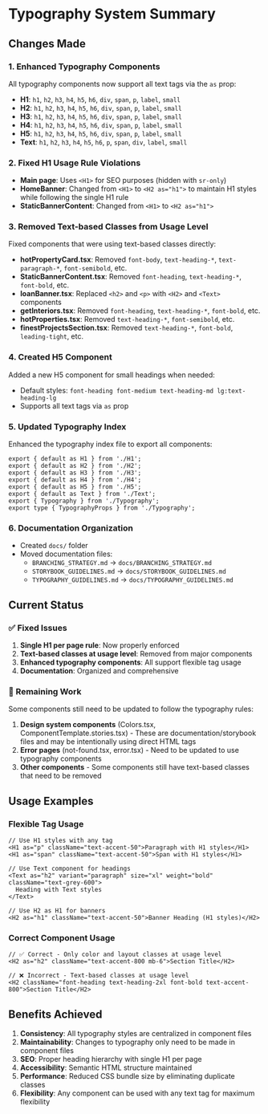 # Typography System Summary

## Changes Made

### 1. Enhanced Typography Components

All typography components now support all text tags via the `as` prop:

- **H1**: `h1`, `h2`, `h3`, `h4`, `h5`, `h6`, `div`, `span`, `p`, `label`, `small`
- **H2**: `h1`, `h2`, `h3`, `h4`, `h5`, `h6`, `div`, `span`, `p`, `label`, `small`
- **H3**: `h1`, `h2`, `h3`, `h4`, `h5`, `h6`, `div`, `span`, `p`, `label`, `small`
- **H4**: `h1`, `h2`, `h3`, `h4`, `h5`, `h6`, `div`, `span`, `p`, `label`, `small`
- **H5**: `h1`, `h2`, `h3`, `h4`, `h5`, `h6`, `div`, `span`, `p`, `label`, `small`
- **Text**: `h1`, `h2`, `h3`, `h4`, `h5`, `h6`, `p`, `span`, `div`, `label`, `small`

### 2. Fixed H1 Usage Rule Violations

- **Main page**: Uses `<H1>` for SEO purposes (hidden with `sr-only`)
- **HomeBanner**: Changed from `<H1>` to `<H2 as="h1">` to maintain H1 styles while following the single H1 rule
- **StaticBannerContent**: Changed from `<H1>` to `<H2 as="h1">`

### 3. Removed Text-based Classes from Usage Level

Fixed components that were using text-based classes directly:

- **hotPropertyCard.tsx**: Removed `font-body`, `text-heading-*`, `text-paragraph-*`, `font-semibold`, etc.
- **StaticBannerContent.tsx**: Removed `font-heading`, `text-heading-*`, `font-bold`, etc.
- **loanBanner.tsx**: Replaced `<h2>` and `<p>` with `<H2>` and `<Text>` components
- **getInteriors.tsx**: Removed `font-heading`, `text-heading-*`, `font-bold`, etc.
- **hotProperties.tsx**: Removed `text-heading-*`, `font-semibold`, etc.
- **finestProjectsSection.tsx**: Removed `text-heading-*`, `font-bold`, `leading-tight`, etc.

### 4. Created H5 Component

Added a new H5 component for small headings when needed:

- Default styles: `font-heading font-medium text-heading-md lg:text-heading-lg`
- Supports all text tags via `as` prop

### 5. Updated Typography Index

Enhanced the typography index file to export all components:

```tsx
export { default as H1 } from './H1';
export { default as H2 } from './H2';
export { default as H3 } from './H3';
export { default as H4 } from './H4';
export { default as H5 } from './H5';
export { default as Text } from './Text';
export { Typography } from './Typography';
export type { TypographyProps } from './Typography';
```

### 6. Documentation Organization

- Created `docs/` folder
- Moved documentation files:
  - `BRANCHING_STRATEGY.md` → `docs/BRANCHING_STRATEGY.md`
  - `STORYBOOK_GUIDELINES.md` → `docs/STORYBOOK_GUIDELINES.md`
  - `TYPOGRAPHY_GUIDELINES.md` → `docs/TYPOGRAPHY_GUIDELINES.md`

## Current Status

### ✅ Fixed Issues

1. **Single H1 per page rule**: Now properly enforced
2. **Text-based classes at usage level**: Removed from major components
3. **Enhanced typography components**: All support flexible tag usage
4. **Documentation**: Organized and comprehensive

### 🔄 Remaining Work

Some components still need to be updated to follow the typography rules:

1. **Design system components** (Colors.tsx, ComponentTemplate.stories.tsx) - These are documentation/storybook files and may be intentionally using direct HTML tags
2. **Error pages** (not-found.tsx, error.tsx) - Need to be updated to use typography components
3. **Other components** - Some components still have text-based classes that need to be removed

## Usage Examples

### Flexible Tag Usage

```tsx
// Use H1 styles with any tag
<H1 as="p" className="text-accent-50">Paragraph with H1 styles</H1>
<H1 as="span" className="text-accent-50">Span with H1 styles</H1>

// Use Text component for headings
<Text as="h2" variant="paragraph" size="xl" weight="bold" className="text-grey-600">
  Heading with Text styles
</Text>

// Use H2 as H1 for banners
<H2 as="h1" className="text-accent-50">Banner Heading (H1 styles)</H2>
```

### Correct Component Usage

```tsx
// ✅ Correct - Only color and layout classes at usage level
<H2 as="h2" className="text-accent-800 mb-6">Section Title</H2>

// ❌ Incorrect - Text-based classes at usage level
<H2 className="font-heading text-heading-2xl font-bold text-accent-800">Section Title</H2>
```

## Benefits Achieved

1. **Consistency**: All typography styles are centralized in component files
2. **Maintainability**: Changes to typography only need to be made in component files
3. **SEO**: Proper heading hierarchy with single H1 per page
4. **Accessibility**: Semantic HTML structure maintained
5. **Performance**: Reduced CSS bundle size by eliminating duplicate classes
6. **Flexibility**: Any component can be used with any text tag for maximum flexibility
